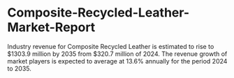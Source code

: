 # Composite-Recycled-Leather-Market-Report
Industry revenue for Composite Recycled Leather is estimated to rise to $1303.9 million by 2035 from $320.7 million of 2024. The revenue growth of market players is expected to average at 13.6% annually for the period 2024 to 2035.

